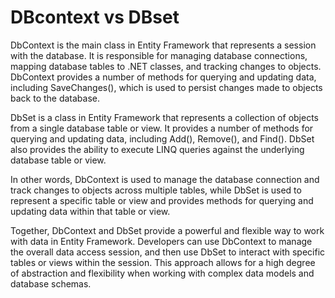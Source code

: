 # DBcontext vs DBset

DbContext is the main class in Entity Framework that represents a session with the database. It is responsible for managing database connections, mapping database tables to .NET classes, and tracking changes to objects. DbContext provides a number of methods for querying and updating data, including SaveChanges(), which is used to persist changes made to objects back to the database.

DbSet is a class in Entity Framework that represents a collection of objects from a single database table or view. It provides a number of methods for querying and updating data, including Add(), Remove(), and Find(). DbSet also provides the ability to execute LINQ queries against the underlying database table or view.

In other words, DbContext is used to manage the database connection and track changes to objects across multiple tables, while DbSet is used to represent a specific table or view and provides methods for querying and updating data within that table or view.

Together, DbContext and DbSet provide a powerful and flexible way to work with data in Entity Framework. Developers can use DbContext to manage the overall data access session, and then use DbSet to interact with specific tables or views within the session. This approach allows for a high degree of abstraction and flexibility when working with complex data models and database schemas.